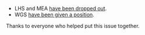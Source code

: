 - LHS and MEA [have been dropped out][trac-dropped-out].
- WGS [have been given a position][trac-wgs].

Thanks to everyone who helped put this issue together.

[trac-dropped-out]: https://www.studentrobotics.org/trac/wiki/2016/Teams?version=43
[trac-wgs]: https://www.studentrobotics.org/trac/wiki/2016/Teams?version=44
